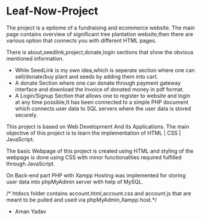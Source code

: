 # Leaf-Now-Project
The project is a epitome of a fundraising and ecommerce website. 
The main page contains overview of significant tree plantation website,then there are various option that connects you with different HTML pages.

There is about,seedlink,project,donate,login sections that show the obvious mentioned information.

- While SeedLink is my own idea,which is seperate section where one can sell/donate/buy plant and seeds by adding them into cart.
- A donate Section where one can donate through payment gateway interface and download the Invoice of donated money in pdf format.
- A Login/Signup Section that allows one to register to website and login at any time possible,It has been connected to a simple PHP document which connects user data to SQL servers where the user data is stored securely.

This project is based on Web Development And its Applications. The main objective of this project is to learn the implementation of 
 HTML 
| CSS 
| JavaScript. 

The basic Webpage of this project is created using HTML and styling of the webpage is done using CSS with minor functionalities required fulfilled through JavaScript.

On Back-end part PHP with Xampp Hosting was implemented for storing user data into phpMyAdmin server with help of MySQL.

/* htdocs folder contains account.html,account.css and account.js that are meant to be pulled and used via phpMyAdmin,Xampp host.*/

* Aman Yadav
